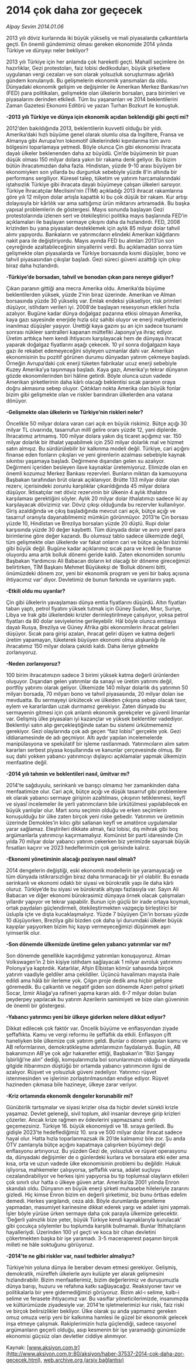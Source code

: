 # 2014 çok daha zor geçecek

*Alpay Sevim 2014.01.06*

<div class="news-detail-text-todays">
 <div>
 </div>
 <div>
 </div>
 <div id="newsSpot">
  <font class="detail-spot">
   2013 yılı döviz kurlarında iki büyük yükseliş ve mali piyasalarda çalkantılarla geçti. En önemli gündemimiz olması gereken ekonomide 2014 yılında Türkiye ve dünyayı neler bekliyor?
  </font>
 </div>
 <div id="newsText">
  <font class="detail-text">
   <p>
    2013 yılı Türkiye için her anlamda çok hareketli geçti. Mahallî seçimlere ön hazırlıklar, Gezi protestoları, faiz lobisi dedikoduları, büyük şirketlere uygulanan vergi cezaları ve son olarak yolsuzluk soruşturması ağırlıklı gündem konularıydı. Bu gelişmelerin ekonomik yansımaları da oldu. Dünyadaki ekonomik gelişim ve değişimler ile Amerikan Merkez Bankası’nın (FED) para politikaları, gelişmekte olan ülkelerin borsaları, para birimleri ve piyasalarını derinden etkiledi. Tüm bu yaşananları ve 2014 beklentilerini Zaman Gazetesi Ekonomi Editörü ve yazarı Turhan Bozkurt ile konuştuk.
   </p>
   <p>
    <strong>
     -2013 yılı Türkiye ve dünya için ekonomik açıdan beklendiği gibi geçti mi?
    </strong>
   </p>
   <p>
    2012’den bakıldığında 2013, beklentilerin kuvvetli olduğu bir yıldı. Amerika’daki hızlı büyüme genel olarak olumlu olsa da İngiltere, Fransa ve Almanya gibi Avrupa’nın lokomotif ülkelerindeki kıpırdanma tüm avro bölgesini toparlamaya yetmedi. Böyle olunca Çin gibi ekonomisi ihracata dayalı ülkeler beklenenden daha az büyüdü. Çin’de büyümenin bir puan düşük olması 150 milyar dolara yakın bir rakama denk geliyor. Bu bizim bütün ihracatımızdan daha fazla. Hindistan, yüzde 9-10 arası büyüyen bir ekonomiyken son yıllarda bu durgunluk sebebiyle yüzde 8’in altında bir performans sergiliyor. Küresel talep, tüketim ve yatırım harcamalarındaki iştahsızlık Türkiye gibi ihracata dayalı büyümeye çalışan ülkeleri sarsıyor. Türkiye İhracatçılar Meclisini’nin (TİM) açıkladığı 2013 ihracat rakamlarına göre yılı 12 milyon dolar artışla kapattık ki bu çok düşük bir rakam. Kur artışı dolayısıyla bir kârlılık var ama sattığımız ürün miktarını artıramadık. Bu başka yapısal problemlerin de göstergesi. Mayıs sonunda başlayan Gezi protestolarında izlenen sert ve ötekileştirici politika mayıs başlarında FED’in açıklamaları ile başlayan sermaye çıkışını daha da hızlandırdı. FED, 2008 krizinden bu yana piyasaları desteklemek için aylık 85 milyar dolar tahvil alımı yapıyordu. Bankaların ve yatırımcıların elindeki Amerikan kâğıtlarını nakit para ile değiştiriyordu. Mayıs ayında FED bu alımları 2013’ün son çeyreğinde azaltabileceğinin sinyallerini verdi. Bu açıklamadan sonra tüm gelişmekte olan piyasalarda ve Türkiye borsasında kısmi düşüşler, bono ve tahvil piyasasından çıkışlar başladı. Gezi süreci güveni azalttığı için çıkışı biraz daha hızlandırdı.
   </p>
   <p>
    <strong>
     -Türkiye’de borsadan, tahvil ve bonodan çıkan para nereye gidiyor?
    </strong>
   </p>
   <p>
    Çıkan paranın gittiği ana mecra Amerika oldu. Amerika’da büyüme beklentilerden yüksek, yüzde 2’nin biraz üzerinde. Amerikan ve Alman borsasında yüzde 30 yükseliş var. Emlak endeksi yükseliyor, risk primleri düşüyor, istihdam verileri iyi. 2008’de başlayan resesyonun etkileri hızla azalıyor. Bugüne kadar dünya doğalgaz pazarına etkisi olmayan Amerika, kaya gazı sayesinde enerjide hızla söz sahibi oluyor ve enerji maliyetlerinde inanılmaz düşüşler yaşıyor. Ürettiği kaya gazını şu an için sadece tsunami sonrası nükleer santralleri kapanan müttefiki Japonya’ya ihraç ediyor. Üretim arttıkça hem kendi ihtiyacını karşılayacak hem de dünyaya ihracat yaparak doğalgaz fiyatlarını aşağı çekecek. 10 yıl sonra doğalgazın kaya gazı ile rekabet edemeyeceğini söyleyen uzmanlar dahi var. Amerikan ekonomisinin bu pozitif görünen durumu dünyadan yatırım çekmeye başladı. Örneğin Avrupa’daki çok enerji tüketen fabrikalar ucuz enerji sebebiyle Kuzey Amerika’ya taşınmaya başladı. Kaya gazı, Amerika’yı tekrar dünyanın gözde ekonomilerinden biri hâline getirdi. Böyle olunca uzun vadede Amerikan şirketlerinin daha kârlı olacağı beklentisi sıcak paranın oraya doğru akmasına sebep oluyor. Çıktıkları nokta Amerika olan büyük fonlar bizim gibi gelişmekte olan ve riskler barındıran ülkelerden ana vatana dönüyor.
   </p>
   <p>
    <strong>
     -Gelişmekte olan ülkelerin ve Türkiye’nin riskleri neler?
    </strong>
   </p>
   <p>
    Öncelikle 50 milyar dolara varan cari açık en büyük riskimiz. Bütçe açığı 30 milyar TL civarında, tasarrufun millî gelire oranı yüzde 12, yani diplerde. İhracatımız artmamış. 100 milyar dolara yakın dış ticaret açığımız var. 150 milyar dolarlık bir ithalat yapabilmek için 250 milyar dolarlık mal ve hizmet satın almışız. Bu sürdürülebilir bir kalkınma modeli değil. Türkiye, cari açığını finanse eden fonların çıkışları ve yeni girenlerin azalması sebebiyle kaynak sıkıntısı yaşamaya başladı. Değirmene dışarıdan gelen su azalıyor. Değirmeni içeriden besleyen ilave kaynaklar üretemiyoruz. Elimizde olan en önemli kozumuz Merkez Bankası rezervleri. Bunların miktarı da kamuoyuna Başbakan tarafından brüt olarak açıklanıyor. Brütte 133 milyar dolar olan rezerv, içerisindeki zorunlu karşılıklar çıkarıldığında 45 milyar dolara düşüyor. İktisatçılar net döviz rezervinin bir ülkenin 4 aylık ithalatını karşılaması gerektiğini söyler. Aylık 20 milyar dolar ithalatımızı sadece iki ay karşılayacak dövizimiz var. Döviz çıkışı olduğunda bu rezervler kullanılıyor. Giriş azaldığında ve çıkış başladığında mevcut cari açık, bütçe açığı ve tasarruf oranıyla dayanabilmemiz mümkün görünmüyor. 2013’te Çin borsası yüzde 10, Hindistan ve Brezilya borsaları yüzde 20 düştü. Rupi dolar karşısında yüzde 30 değer kaybetti. Tüm dünyada dolar ve avro yerel para birimlerine göre değer kazandı. Bu olumsuz tablo sadece ülkemizde değil, tüm gelişmekte olan ülkelerde var fakat onların cari ve bütçe açıkları bizimki gibi büyük değil. Bugüne kadar açıklarımız sıcak para ve kredi ile finanse oluyordu ama artık bolluk dönemi geride kaldı. Zaten ekonomiden sorumlu Başbakan Yardımcısı Ali Babacan doların kıt olacağı bir döneme gireceğimizi belirtirken, TİM Başkanı Mehmet Büyükekşi de ‘Bolluk dönemi bitti, önümüzdeki dönem zor, yeni bir ekonomik program ve yeni bir bakış açısına ihtiyacımız var’ diyor. Devletimiz de bunun farkında ve uyarılarını yaptı.
   </p>
   <p>
    <strong>
     -Etkili oldu mu uyarılar?
    </strong>
   </p>
   <p>
    Çin gibi ülkelerin yavaşlaması dünya emtia fiyatlarını düşürdü. Altın fiyatları taban yaptı, petrol fiyatını yüksek tutmak için Güney Sudan, Mısır, Suriye, Libya ve Irak gibi ülkelerdeki krizler derinleştirilmeye çalışılıyor, yoksa petrol fiyatları da 80 dolar seviyelerine gerileyebilir. Hâl böyle olunca emtiaya dayalı Rusya, Brezilya ve Güney Afrika gibi ekonomilerin ihracat gelirleri düşüyor. Sıcak para girişi azalan, ihracat geliri düşen ve katma değerli üretim yapamayan, tüketerek büyüyen ekonomi olma alışkanlığı ile ihracatımız 150 milyar dolara çakıldı kaldı. Daha ileriye gitmekte zorlanıyoruz.
   </p>
   <p>
    <strong>
     -Neden zorlanıyoruz?
    </strong>
   </p>
   <p>
    100 birim ihracatımızın sadece 3 birimi yüksek katma değerli ürünlerden oluşuyor. Dışarıdan gelen yatırımlar da sanayi ve üretim yatırımı değil, portföy yatırımı olarak geliyor. Ülkemizde 140 milyar dolarlık dış yatırımın 50 milyarı borsada, 70 milyarı bono ve tahvil piyasasında, 20 milyar doları ise mevduatta. Bu sermayeyi ürkütecek ve ülkeden çıkışına sebep olacak tavır, eylem ve kararlardan uzak durmamız gerekiyor. Zaten dünyada bu sermayenin gitmesi için çok anlamlı ekonomik gerekçeler ve güvenli limanlar var. Gelişmiş ülke piyasaları iyi kazançlar ve yüksek beklentiler vadediyor. Beklentiyi satın alıp gerçekleştiğinde satan bu sistemi ürkütmememiz gerekiyor. Gezi olaylarında çok adı geçen “faiz lobisi” gerçekte yok. Gezi iddianamesinde de adı geçmiyor. Altı aydır yapılan incelemelerde manipülasyona ve spekülatif bir işleme rastlanmadı. Yatırımcıların alım satım kararları serbest piyasa koşullarında ve kanunlar çerçevesinde olmuş. Bir suç dahi yokken yabancı yatırımcıyı dışlayıcı açıklamalar yapmak ülkemizin menfaatine değil.
   </p>
   <p>
    <strong>
     -2014 yılı tahmin ve beklentileri nasıl, ümitvar mı?
    </strong>
   </p>
   <p>
    2014’te sağduyulu, serinkanlı ve barışçı olmamız her zamankinden daha menfaatimize olur. Cari açık, bütçe açığı ve düşük tasarruf gibi problemlere ek olarak yabancı sermaye girişinin azaltılması, çıkışının tetiklenmesi, keyfî ve siyasî incelemeler ile yerli yatırımcıların bile ürkütülmesi yapılabilecek en büyük yanlışlar olur. Mart sonu seçimin olduğu ve erken seçimlerin konuşulduğu bir ülke zaten birçok yeni riske gebedir. Yatırımın ve üretimin üzerinde Demokles’in kılıcı gibi sallanan keyfî ve amatörce uygulamalar yarar sağlamaz. Eleştirileri dikkate almalı, faiz lobisi, dış mihrak gibi boş argümanlarla yatırımcıyı kaçırmamalıyız. Komünist bir parti idaresinde Çin yılda 70 milyar dolar yabancı yatırım çekerken biz yerimizde sayarsak büyük fırsatları kaçırır ve 2023 hedeflerimizin çok gerisinde kalırız.
   </p>
   <p>
    <strong>
     -Ekonomi yönetiminin alacağı pozisyon nasıl olmalı?
    </strong>
   </p>
   <p>
    2014 dengelerin değiştiği, eski ekonomik modellerin işe yaramayacağı ve tüm dünyada istikrarsızlığın biraz daha tırmanacağı bir yıl olabilir. Bu esnada serinkanlı ve ekonomi odaklı bir siyasi ve bürokratik yapı ile daha kârlı oluruz. Türkiye’de bu siyasi ve bürokratik altyapı fazlasıyla var. Sayın Ali Babacan ve diğer ekonomi bürokrasimiz dünyaya örnek olacak çalışmaları yıllardır yapıyor ve tekrar yapabilir. Bunun için güçlü bir irade ortaya koymalı, ortak paydaları güçlendirmeli, ötekileştirmekten vazgeçip birleştirici bir üslupla içte ve dışta kucaklaşmalıyız. Yüzde 7 büyüyen Çin’in borsası yüzde 10 düşüyorken, Brezilya gibi bizden çok daha iyi durumdaki ülkeler büyük kayıplar yaşıyorken bizim hiç kayıp vermeyeceğimizi düşünmek aşırı iyimserlik olur.
   </p>
   <p>
    <strong>
     -Son dönemde ülkemizde üretime gelen yabancı yatırımlar var mı?
    </strong>
   </p>
   <p>
    Son dönemde genellikle kaçırdığımız yatırımları konuşuyoruz. Alman Volkswagen’in 2 bin kişiye istihdam sağlayacak 1 milyar avroluk yatırımını Polonya’ya kaptırdık. Katarlılar, Afşin Elbistan kömür sahasında birçok yatırım vaadiyle geldiler ama çekildiler. Üçüncü havalimanı mayısta ihale edildi ama hâlâ bir ilerleme yok. Çılgın proje dedik ama hiçbir gelişme göremedik. Bu çalkantılı ve negatif giden son dönemde Azeri petrol şirketi Socar, İzmir Aliağa’ya rafineri yapma kararı aldı. 6-7 milyar doları bulan peyderpey yapılacak bu yatırım Azerilerin samimiyeti ve bize olan güveninin de önemli bir göstergesi.
   </p>
   <p>
    <strong>
     -Yabancı yatırımcı yeni bir ülkeye giderken nelere dikkat ediyor?
    </strong>
   </p>
   <p>
    Dikkat edilecek çok faktör var. Öncelik büyüme ve enflasyondan ziyade şeffaflıkta. Kamu ve vergi reformu ile şeffaflık da etkili. Enflasyon çift haneliyken bile ülkemize çok yatırım geldi. Bunlar o dönem yapılan kamu ve AB reformlarının, demokratikleşme adımlarımızın faydalarıydı. Bugün, AB bakanımızın AB’ye çok ağır hakaretler ettiği, Başbakan’ın “Bizi Şangay İşbirliği’ne alın” dediği, komşularımızla bol sorunlarımızın olduğu ve dünyada gitgide itibarımızın düştüğü bir ortamda yabancı yatırımcının ilgisi de azalıyor. Rüşvet ve yolsuzluk güveni zedeliyor. Yatırımcı rüşvet istenmesinden ve işlerinin zorlaştırılmasından endişe ediyor. Rüşvet hazineden çıkmasa bile hazineye, ülkeye zarar veriyor.
   </p>
   <p>
    <strong>
     -Kriz ortamında ekonomik dengeler korunabilir mi?
    </strong>
   </p>
   <p>
    Günübirlik tartışmalar ve siyasi krizler olsa da hiçbir devlet sürekli krizle yaşamaz. Devlet geleneği, sivil toplum, akil insanlar devreye girip krizleri çözerler. Ancak krize rağmen ev ödevlerini yapmazsanız sınıfı geçemezsiniz. Türkiye 16. büyük ekonomiydi ve 18. sıraya geriledi. Bu gidişle 2023’te hedeflediğimiz 10. sıra ve 500 milyar dolar ihracat sadece hayal olur. Hatta hızla toparlanmazsak ilk 20’de kalmamız bile zor. Şu anda ÖTV zamlarıyla bütçe açığını kapatmaya çalışırken büyümeyi değil enflasyonu artırıyoruz. Bu yüzden Gezi de, yolsuzluk ve rüşvet operasyonu da, dünyadaki değişimler de o günlerdeki kurlara ve borsalara etki eder ama kısa, orta ve uzun vadede ülke ekonomisinin problemi bu değildir. Hukuk işliyorsa, mahkemeler çalışıyorsa, şeffaflık varsa, adalet suçluyu cezalandırabiliyor ve herkes işini yapıyorsa bu tip toplumsal olayların etkileri çok sınırlı olur hatta o ülkeye güven artar. Amerika’da 2001 yılında Enron skandalı oldu. Dünyanın en büyük enerji şirketi muhasebe hileleriyle zararını gizledi. Hiç kimse Enron bizim en değerli şirketimiz, biz bunu örtbas edelim demedi. Herkes yargılandı, ceza aldı. Böyle durumlarda genelleme yapmadan, masumiyet karinesine dikkat ederek yargı ve adalet işini yapmalı. İşler böyle yürüse ürken sermaye daha çok parayla ülkemize gelecektir. ‘Değerli yalnızlık bize yeter, büyük Türkiye kendi kaynaklarıyla kurulacak’ gibi çocukça söylemler bu toplumda karşılık bulmamalı. Bunlar İttihatçıların hayalleriydi. Üzerinden 100 yıl geçti ve koca bir cihan devletini çökertmekten başka bir işe yaramadı. 3-5 maceraperest paşanın birçok milleti ne hâle soktuğunu görüyoruz.
   </p>
   <p>
    <strong>
     -2014’te ne gibi riskler var, nasıl tedbirler almalıyız?
    </strong>
   </p>
   <p>
    Türkiye’nin yoluna dünya ile beraber devam etmesi gerekiyor. Gelişmiş, demokratik, müreffeh ülkelerle aynı kulüpte yer alarak gelişmesini hızlandırabilir. Bizim menfaatlerimiz, bizim değerlerimiz ve duruşumuzla dünya barışı, huzuru ve refahına katkı sağlayacağız. Reaksiyoner tavır ve politikalarla bir yere gidemediğimizi görüyoruz. Bizim akl-ı selime, kalb-i selime ve ferasete ihtiyacımız var. Bu vasıflar yöneticilerimizde, insanımızda ve kültürümüzde ziyadesiyle var. 2014’te işletmelerimizi kur riski, faiz riski ve birçok belirsizlikler bekliyor. Ülke olarak şu anda yapmamız gereken omuz omuza verip yeni bir kalkınma hamlesi ile güzel bir ekonomik gelecek inşa etmeye çalışmak. Rakiplerimizin hızla güçlendiği, sadece rasyonel argümanların geçerli olduğu, asıp kesmenin bir işe yaramadığı günümüzde ekonomisi güçsüz olan devletler ciddiye alınmıyor.
   </p>
  </font>
 </div>
 <div>
 </div>
 <div>
 </div>
</div>


Kaynak: [www.aksiyon.com.tr](http://www.aksiyon.com.tr:80/aksiyon/haber-37537-2014-cok-daha-zor-gececek.html), [web.archive.org (arşiv bağlantısı)](http://web.archive.org/web/20140115170317/http://www.aksiyon.com.tr:80/aksiyon/haber-37537-2014-cok-daha-zor-gececek.html)
